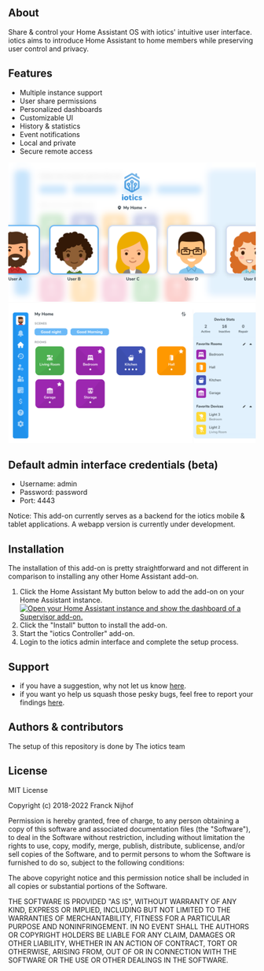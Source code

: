 ## About

Share & control your Home Assistant OS with iotics' intuitive user interface. iotics aims to introduce Home Assistant to home members while preserving user control and privacy.

## Features

- Multiple instance support
- User share permissions
- Personalized dashboards
- Customizable UI
- History & statistics
- Event notifications
- Local and private
- Secure remote access

![iotics dashboard](https://github.com/iotics-live/iotics-Controller/blob/master/iotics/Images/screenshot-003.png?raw=true)
![iotics user selection](https://github.com/iotics-live/iotics-Controller/blob/master/iotics/Images/screenshot-001.png?raw=true)

## Default admin interface credentials (beta)
- Username: admin
- Password: password
- Port: 4443

Notice: This add-on currently serves as a backend for the iotics mobile & tablet applications. A webapp version is currently under development.

## Installation

The installation of this add-on is pretty straightforward and not different in
comparison to installing any other Home Assistant add-on.

1. Click the Home Assistant My button below to add the add-on on your Home
   Assistant instance. [![Open your Home Assistant instance and show the dashboard of a Supervisor add-on.](https://my.home-assistant.io/badges/supervisor_addon.svg)](https://my.home-assistant.io/redirect/supervisor_addon/?repository_url=https%3A%2F%2Fgithub.com%2Fiotics-live%2Fiotics-Controller&addon=iotics+Controller)
2. Click the "Install" button to install the add-on.
3. Start the "iotics Controller" add-on.
4. Login to the iotics admin interface and complete the setup process.


## Support

- if you have a suggestion, why not let us know [here](https://github.com/iotics-live/iotics-Controller/pulls). 
- if you want yo help us squash those pesky bugs, feel free to report your findings [here](https://github.com/iotics-live/iotics-Controller/issues). 

## Authors & contributors

The setup of this repository is done by The iotics team

## License

MIT License

Copyright (c) 2018-2022 Franck Nijhof

Permission is hereby granted, free of charge, to any person obtaining a copy
of this software and associated documentation files (the "Software"), to deal
in the Software without restriction, including without limitation the rights
to use, copy, modify, merge, publish, distribute, sublicense, and/or sell
copies of the Software, and to permit persons to whom the Software is
furnished to do so, subject to the following conditions:

The above copyright notice and this permission notice shall be included in all
copies or substantial portions of the Software.

THE SOFTWARE IS PROVIDED "AS IS", WITHOUT WARRANTY OF ANY KIND, EXPRESS OR
IMPLIED, INCLUDING BUT NOT LIMITED TO THE WARRANTIES OF MERCHANTABILITY,
FITNESS FOR A PARTICULAR PURPOSE AND NONINFRINGEMENT. IN NO EVENT SHALL THE
AUTHORS OR COPYRIGHT HOLDERS BE LIABLE FOR ANY CLAIM, DAMAGES OR OTHER
LIABILITY, WHETHER IN AN ACTION OF CONTRACT, TORT OR OTHERWISE, ARISING FROM,
OUT OF OR IN CONNECTION WITH THE SOFTWARE OR THE USE OR OTHER DEALINGS IN THE
SOFTWARE.

[issue]: https://github.com/hassio-addons/addon-plex/issues
[reddit]: https://reddit.com/r/homeassistant

